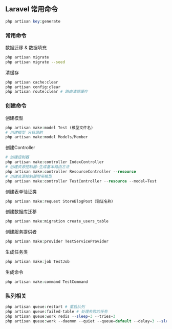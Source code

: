 Laravel 常用命令
---
```php
php artisan key:generate
```

### 常用命令

数据迁移 & 数据填充

```sh
php artisan migrate
php artisan migrate --seed
```

清缓存

```sh
php artisan cache:clear
php artisan config:clear
php artisan route:clear # 路由清理缓存
```

### 创建命令
创建模型
```php
php artisan make:model Test (模型文件名)
# 创建模型 分目录的
php artisan make:model Models/Member
```

创建Controller
```php
# 创建控制器
php artisan make:controller IndexController
# 创建资源控制器-生成基本路由方法
php artisan make:controller ResourceController --resource
# 创建资源控制器附带模型
php artisan make:controller TestController --resource --model=Test
```

创建表单验证类
```php
php artisan make:request StoreBlogPost（验证名称）
```

创建数据库迁移
```php
php artisan make:migration create_users_table
```
创建服务提供者
```php
php artisan make:provider TestServiceProvider
```
生成任务类
```php
php artisan make:job TestJob
```
生成命令
```php
php artisan make:command TestCommand
```

### 队列相关
```php
php artisan queue:restart # 重启队列
php artisan queue:failed-table # 处理失败的任务
php artisan queue:work redis --sleep=3 --tries=3
php artisan queue:work --daemon --quiet --queue=default --delay=3 --sleep=3 --tries=3
```

